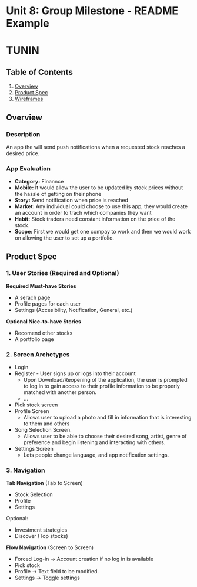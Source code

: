 Unit 8: Group Milestone - README Example
===

# TUNIN

## Table of Contents
1. [Overview](#Overview)
1. [Product Spec](#Product-Spec)
1. [Wireframes](#Wireframes)

## Overview
### Description
An app the will send push notifications when a requested stock reaches a desired price.

### App Evaluation
- **Category:** Finannce
- **Mobile:** It would allow the user to be updated by stock prices without the hassle of getting on their phone
- **Story:** Send notification when price is reached
- **Market:** Any individual could choose to use this app, they would create an account in order to trach which companies they want
- **Habit:** Stock traders need constant information on the price of the stock.
- **Scope:** First we would get one compay to work and then we would work on allowing the user to set up a portfolio.

## Product Spec
### 1. User Stories (Required and Optional)

**Required Must-have Stories**

* A serach page
* Profile pages for each user
* Settings (Accesibility, Notification, General, etc.)

**Optional Nice-to-have Stories**

* Recomend other stocks
* A portfolio page

### 2. Screen Archetypes

* Login 
* Register - User signs up or logs into their account
   * Upon Download/Reopening of the application, the user is prompted to log in to gain access to their profile information to be properly matched with another person. 
   * ...
* Pick stock screen
* Profile Screen 
   * Allows user to upload a photo and fill in information that is interesting to them and others
* Song Selection Screen.
   * Allows user to be able to choose their desired song, artist, genre of preference and begin listening and interacting with others.
* Settings Screen
   * Lets people change language, and app notification settings.

### 3. Navigation

**Tab Navigation** (Tab to Screen)

* Stock Selection
* Profile
* Settings

Optional:
* Investment strategies
* Discover (Top stocks)

**Flow Navigation** (Screen to Screen)
* Forced Log-in -> Account creation if no log in is available
* Pick stock
* Profile -> Text field to be modified. 
* Settings -> Toggle settings
